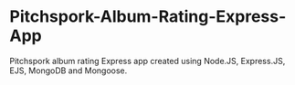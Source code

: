 # Pitchspork-Album-Rating-Express-App
Pitchspork album rating Express app created using Node.JS, Express.JS, EJS, MongoDB and Mongoose.
